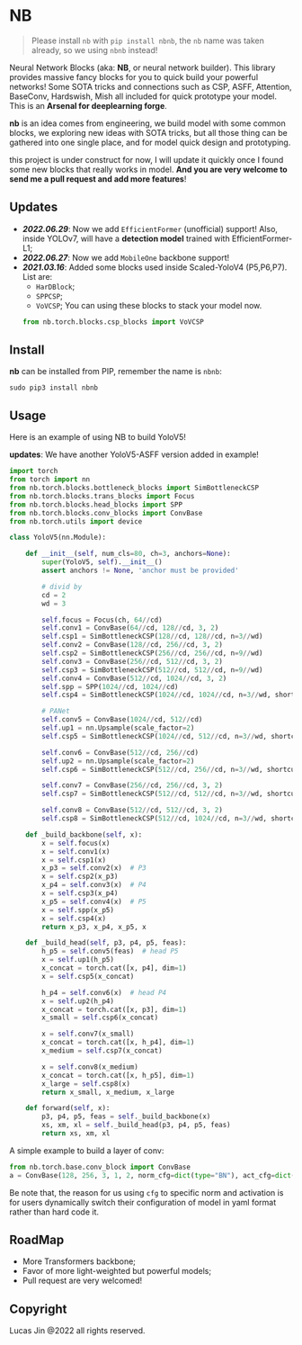 # NB


> Please install `nb` with `pip install nbnb`, the `nb` name was taken already, so we using `nbnb` instead!


Neural Network Blocks (aka: **NB**, or neural network builder). This library provides massive fancy blocks for you to quick build your powerful networks! Some SOTA tricks and connections such as CSP, ASFF, Attention, BaseConv, Hardswish, Mish all included for quick prototype your model. This is an **Arsenal for deeplearning forge**.

**nb** is an idea comes from engineering, we build model with some common blocks, we exploring new ideas with SOTA tricks, but all those thing can be gathered into one single place, and for model quick design and prototyping.

this project is under construct for now, I will update it quickly once I found some new blocks that really works in model. **And you are very welcome to send me a pull request and add more features**!



## Updates

- ***2022.06.29***: Now we add `EfficientFormer` (unofficial) support! Also, inside YOLOv7, will have a **detection model** trained with EfficientFormer-L1;
- ***2022.06.27***: Now we add `MobileOne` backbone support!
- ***2021.03.16***: Added some blocks used inside Scaled-YoloV4 (P5,P6,P7). List are:
  - `HarDBlock`;
  - `SPPCSP`;
  - `VoVCSP`;
  You can using these blocks to stack your model now.
  ```python
  from nb.torch.blocks.csp_blocks import VoVCSP
  ```


## Install

**nb** can be installed from PIP, remember the name is `nbnb`:

```
sudo pip3 install nbnb
```



## Usage

Here is an example of using NB to build YoloV5! 

**updates**: We have another YoloV5-ASFF version added in example!

```python
import torch
from torch import nn
from nb.torch.blocks.bottleneck_blocks import SimBottleneckCSP
from nb.torch.blocks.trans_blocks import Focus
from nb.torch.blocks.head_blocks import SPP
from nb.torch.blocks.conv_blocks import ConvBase
from nb.torch.utils import device

class YoloV5(nn.Module):

    def __init__(self, num_cls=80, ch=3, anchors=None):
        super(YoloV5, self).__init__()
        assert anchors != None, 'anchor must be provided'

        # divid by
        cd = 2
        wd = 3

        self.focus = Focus(ch, 64//cd)
        self.conv1 = ConvBase(64//cd, 128//cd, 3, 2)
        self.csp1 = SimBottleneckCSP(128//cd, 128//cd, n=3//wd)
        self.conv2 = ConvBase(128//cd, 256//cd, 3, 2)
        self.csp2 = SimBottleneckCSP(256//cd, 256//cd, n=9//wd)
        self.conv3 = ConvBase(256//cd, 512//cd, 3, 2)
        self.csp3 = SimBottleneckCSP(512//cd, 512//cd, n=9//wd)
        self.conv4 = ConvBase(512//cd, 1024//cd, 3, 2)
        self.spp = SPP(1024//cd, 1024//cd)
        self.csp4 = SimBottleneckCSP(1024//cd, 1024//cd, n=3//wd, shortcut=False)

        # PANet
        self.conv5 = ConvBase(1024//cd, 512//cd)
        self.up1 = nn.Upsample(scale_factor=2)
        self.csp5 = SimBottleneckCSP(1024//cd, 512//cd, n=3//wd, shortcut=False)

        self.conv6 = ConvBase(512//cd, 256//cd)
        self.up2 = nn.Upsample(scale_factor=2)
        self.csp6 = SimBottleneckCSP(512//cd, 256//cd, n=3//wd, shortcut=False)

        self.conv7 = ConvBase(256//cd, 256//cd, 3, 2)
        self.csp7 = SimBottleneckCSP(512//cd, 512//cd, n=3//wd, shortcut=False)

        self.conv8 = ConvBase(512//cd, 512//cd, 3, 2)
        self.csp8 = SimBottleneckCSP(512//cd, 1024//cd, n=3//wd, shortcut=False)

    def _build_backbone(self, x):
        x = self.focus(x)
        x = self.conv1(x)
        x = self.csp1(x)
        x_p3 = self.conv2(x)  # P3
        x = self.csp2(x_p3)
        x_p4 = self.conv3(x)  # P4
        x = self.csp3(x_p4)
        x_p5 = self.conv4(x)  # P5
        x = self.spp(x_p5)
        x = self.csp4(x)
        return x_p3, x_p4, x_p5, x

    def _build_head(self, p3, p4, p5, feas):
        h_p5 = self.conv5(feas)  # head P5
        x = self.up1(h_p5)
        x_concat = torch.cat([x, p4], dim=1)
        x = self.csp5(x_concat)

        h_p4 = self.conv6(x)  # head P4
        x = self.up2(h_p4)
        x_concat = torch.cat([x, p3], dim=1)
        x_small = self.csp6(x_concat)

        x = self.conv7(x_small)
        x_concat = torch.cat([x, h_p4], dim=1)
        x_medium = self.csp7(x_concat)

        x = self.conv8(x_medium)
        x_concat = torch.cat([x, h_p5], dim=1)
        x_large = self.csp8(x)
        return x_small, x_medium, x_large

    def forward(self, x):
        p3, p4, p5, feas = self._build_backbone(x)
        xs, xm, xl = self._build_head(p3, p4, p5, feas)
        return xs, xm, xl
```

A simple example to build a layer of conv:

```python
from nb.torch.base.conv_block import ConvBase
a = ConvBase(128, 256, 3, 1, 2, norm_cfg=dict(type="BN"), act_cfg=dict(type="Hardswish"))
```
Be note that, the reason for us using `cfg` to specific norm and activation is for users dynamically switch their configuration of model in yaml format rather than hard code it.


## RoadMap

- More Transformers backbone;
- Favor of more light-weighted but powerful models;
- Pull request are very welcomed!



## Copyright

Lucas Jin @2022 all rights reserved.
